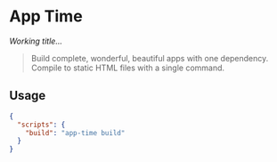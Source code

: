 # App Time

_Working title..._

> Build complete, wonderful, beautiful apps with one dependency. Compile to static HTML files with a single command.

## Usage

```json
{
  "scripts": {
    "build": "app-time build"
  }
}
```
